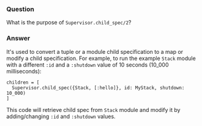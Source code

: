 ### Question
What is the purpose of `Supervisor.child_spec/2`?


### Answer
It\'s used to convert a tuple or a module child specification to a map
or modify a child specification. For example, to run the example `Stack`
module with a different `:id` and a `:shutdown` value of 10 seconds
(10\_000 milliseconds):

    children = [
      Supervisor.child_spec({Stack, [:hello]}, id: MyStack, shutdown: 10_000)
    ]

This code will retrieve child spec from `Stack` module and modify it by
adding/changing `:id` and `:shutdown` values.



